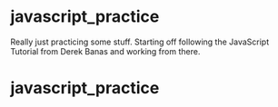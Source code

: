 # javascript_practice

Really just practicing some stuff. Starting off following the JavaScript Tutorial from Derek Banas and working from there.

# javascript_practice
